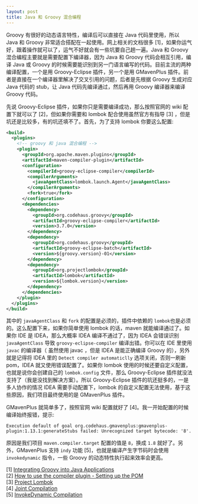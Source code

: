 ```yaml
---
layout: post
title: Java 和 Groovy 混合编程
---
```

Groovy 有很好的动态语言特性，编译后可以直接在 Java 代码里使用，所以 Java 和 Groovy 非常适合搭配在一起使用。网上相关的文档很多 [1]，如果你运气好，跟着操作就可以了，运气不好就会有一些坑要自己趟一遍。Java 和 Groovy 混合编程主要就是需要配置下编译器，因为 Java 和 Groovy 代码会相互引用，编译 Java 或 Groovy 的时候需要能识别到另一门语言编写的代码。目前主流的两种编译配置，一个是用 Groovy-Eclipse 插件，另一个是用 GMavenPlus 插件。前者是直接在一个编译器里解决了交叉引用的问题，后者是先根据 Groovy 生成对应 Java 代码的 stub，让 Java 代码先编译通过，然后再用 Groovy 编译器来编译 Groovy 代码。

先说 Groovy-Eclipse 插件，如果你只是需要编译成功，那么按照官网的 wiki 配置下就可以了 [2]，但如果你需要和 lombok 配合使用虽然官方有指导 [3] ，但是坑还是比较多，有的坑还填不了。首先，为了支持 lombok 你要这么配置:
```xml
<build>
  <plugins>
    <!-- groovy 和 java 混合编程 -->
    <plugin>
      <groupId>org.apache.maven.plugins</groupId>
      <artifactId>maven-compiler-plugin</artifactId>
      <configuration>
        <compilerId>groovy-eclipse-compiler</compilerId>
        <compilerArguments>
          <javaAgentClass>lombok.launch.Agent</javaAgentClass>
        </compilerArguments>
        <fork>true</fork>
      </configuration>
      <dependencies>
        <dependency>
          <groupId>org.codehaus.groovy</groupId>
          <artifactId>groovy-eclipse-compiler</artifactId>
          <version>3.7.0</version>
        </dependency>
        <dependency>
          <groupId>org.codehaus.groovy</groupId>
          <artifactId>groovy-eclipse-batch</artifactId>
          <version>${groovy.version}-01</version>
        </dependency>
        <dependency>
          <groupId>org.projectlombok</groupId>
          <artifactId>lombok</artifactId>
          <version>${lombok.version}</version>
        </dependency>
      </dependencies>
    </plugin>
  </plugins>
</build>
```
其中的 `javaAgentClass` 和 `fork` 的配置是必须的，插件中依赖的 `lombok`也是必须的。这么配置下来，如果你简单使用 lombok 的话，maven 就能编译通过了。如果你 IDE 是 IDEA，那么大概率 IDEA 编译不通过了，因为 IDEA 会错误识别 `javaAgentClass` 导致 `groovy-eclipse-compiler` 编译出错。你可以在 IDE 里使用 `javac` 的编译器（ 虽然使用 javac ，但是 IDEA 是能正确编译 Groovy 的），另外就是记得将 IDEA 里的 `Detect compiler automaticlly` 选项关闭，否则一刷新 pom，IDEA 就又使用错误配置了。如果你 lombok 使用的时候还要自定义配置，也就是说你会创建自己的 `lombok.config` 文件，那么 Groovy-Eclipse 插件就没法支持了（我是没找到解决方案）。所以 Groovy-Eclipse 插件的坑还挺多的，一是多人协作的情况 IDEA 需要手动配置下，lombok 的自定义配置无法使用，基于这些原因，我们项目最终使用的是 GMavenPlus 插件。

GMavenPlus 就简单多了，按照官网 wiki 配置就好了 [4]。我一开始配置的时候编译始终报错，提示:
```
Execution default of goal org.codehaus.gmavenplus:gmavenplus-plugin:1.13.1:generateStubs failed: Unrecognized target bytecode: '8'.
```
原因是我们项目 `maven.compiler.target` 配置的值是 `8`，换成 `1.8` 就好了。另外，GMavenPlus 支持 `indy` 功能 [5]，也就是编译产生字节码时会使用 `invokedynamic` 指令，一些 Groovy 的动态特性执行起来效率会更高。

[1] [Integrating Groovy into Java Applications](https://www.baeldung.com/groovy-java-applications)<br />[2] [How to use the compiler plugin - Setting up the POM](https://github.com/groovy/groovy-eclipse/wiki/Groovy-Eclipse-Maven-plugin#how-to-use-the-compiler-plugin---setting-up-the-pom)<br />[3] [Project Lombok](https://github.com/groovy/groovy-eclipse/wiki/Groovy-Eclipse-Maven-plugin#project-lombok)<br />[4] [Joint Compilation](https://github.com/groovy/GMavenPlus/wiki/Examples#joint-compilation)<br />[5] [InvokeDynamic Compilation](https://github.com/groovy/GMavenPlus/wiki/Examples#invokedynamic-compilation)

